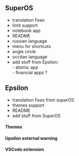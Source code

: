 ## SuperOS
- translation fixes
- limit support
- notebook app
- README
- russian language
- menu for shortcuts
- angle circle
- occitan language
- add stuff from Epsilon:
<br>      - atomic app
<br>      - financial apps ?

## Epsilon
- translation fixes from superOS
- themes support
- README
- add stuff from SuperOS


#### Themes
#### Upsilon external warning
#### VSCode extension
